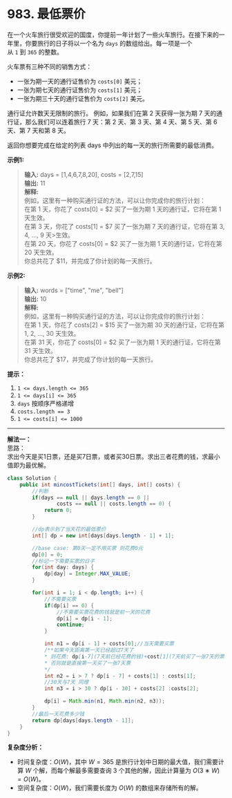 # 983. 最低票价

在一个火车旅行很受欢迎的国度，你提前一年计划了一些火车旅行。在接下来的一年里，你要旅行的日子将以一个名为 `days` 的数组给出。每一项是一个从 `1` 到 `365` 的整数。

火车票有三种不同的销售方式：

* 一张为期一天的通行证售价为 `costs[0]` 美元；
* 一张为期七天的通行证售价为 `costs[1]` 美元；
* 一张为期三十天的通行证售价为 `costs[2]` 美元。

通行证允许数天无限制的旅行。 例如，如果我们在第 2 天获得一张为期 7 天的通行证，那么我们可以连着旅行 7 天：第 2 天、第 3 天、第 4 天、第 5 天、第 6 天、第 7 天和第 8 天。

返回你想要完成在给定的列表 days 中列出的每一天的旅行所需要的最低消费。

**示例1:**  
>**输入:** days = [1,4,6,7,8,20], costs = [2,7,15]  
>**输出:** 11  
>**解释:**  
>例如，这里有一种购买通行证的方法，可以让你完成你的旅行计划：  
>在第 1 天，你花了 costs[0] = $2 买了一张为期 1 天的通行证，它将在第 1 天生效。  
>在第 3 天，你花了 costs[1] = $7 买了一张为期 7 天的通行证，它将在第 3, 4, ..., 9 天>生效。  
>在第 20 天，你花了 costs[0] = $2 买了一张为期 1 天的通行证，它将在第 20 天生效。  
>你总共花了 $11，并完成了你计划的每一天旅行。

**示例2:**  
>**输入:** words = ["time", "me", "bell"]  
>**输出:** 10  
>**解释:**  
>例如，这里有一种购买通行证的方法，可以让你完成你的旅行计划：  
>在第 1 天，你花了 costs[2] = $15 买了一张为期 30 天的通行证，它将在第 1, 2, ..., 30 天生效。  
>在第 31 天，你花了 costs[0] = $2 买了一张为期 1 天的通行证，它将在第 31 天生效。  
>你总共花了 $17，并完成了你计划的每一天旅行。

**提示：**

1. `1 <= days.length <= 365`
2. `1 <= days[i] <= 365`
3. `days` 按顺序严格递增
4. `costs.length == 3`
5. `1 <= costs[i] <= 1000`

---

**解法一：**  
思路：  
求出今天是买1日票，还是买7日票，或者买30日票。求出三者花费的钱，求最小值即为最优解。

```Java
class Solution {
    public int mincostTickets(int[] days, int[] costs) {
        //判断
        if(days == null || days.length == 0 ||
                costs == null || costs.length == 0) {
            return 0;
        }

        //dp表示到了当天花的最低票价
        int[] dp = new int[days[days.length - 1] + 1];

        //base case: 第0天一定不用买票 则花费0元
        dp[0] = 0;
        //标记一下需要买票的日子
        for(int day: days) {
            dp[day] = Integer.MAX_VALUE;
        }

        for(int i = 1; i < dp.length; i++) {
            //不需要买票
            if(dp[i] == 0) {
                //不需要买票花费的钱就是前一天的花费
                dp[i] = dp[i - 1];
                continue;
            }

            int n1 = dp[i - 1] + costs[0];//当天需要买票
            /**如果今天距离第一天已经超过7天了
            * 则花费: dp[i-7](7天前已经花费的钱)+cost[1](7天前买了一张7天的票)
            * 否则就是直接第一天买了一张7天票
            */
            int n2 = i > 7 ? dp[i - 7] + costs[1] : costs[1];
            //30天与7天 同理
            int n3 = i > 30 ? dp[i - 30] + costs[2] :costs[2];

            dp[i] = Math.min(n1, Math.min(n2, n3));
        }
        //最后一天花费多少钱
        return dp[days[days.length - 1]];
    }
}
```

**复杂度分析：**

* 时间复杂度：$O(W)$，其中 $W = 365$ 是旅行计划中日期的最大值，我们需要计算 $W$ 个解，而每个解最多需要查询 $3$ 个其他的解，因此计算量为 $O(3 ∗ W)=O(W)$。  
* 空间复杂度：$O(W)$，我们需要长度为 $O(W)$ 的数组来存储所有的解。
